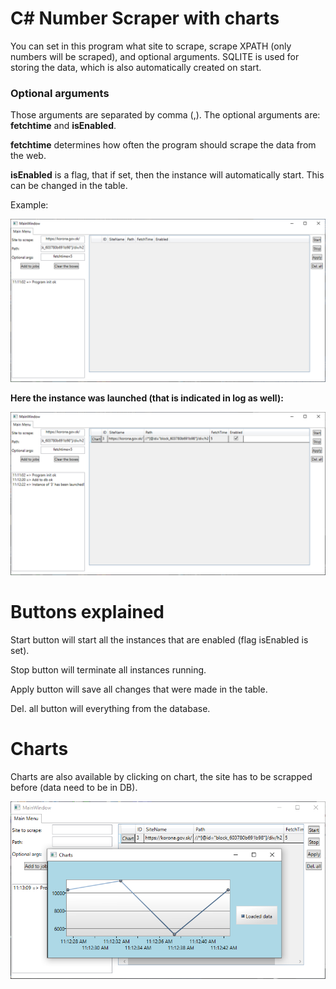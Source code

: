 # C# Number Scraper with charts

You can set in this program what site to scrape, scrape XPATH (only numbers will be scraped), and optional arguments.
SQLITE is used for storing the data, which is also automatically created on start.

### Optional arguments

Those arguments are separated by comma (,). The optional arguments are: **fetchtime** and **isEnabled**.

**fetchtime** determines how often the program should scrape the data from the web.

**isEnabled** is a flag, that if set, then the instance will automatically start. This can be changed in the table.

Example:

![image-20211124111211305](image-20211124111211305.png)



**Here the instance was launched (that is indicated in log as well):**

![image-20211124111239912](image-20211124111239912.png)

# Buttons explained

Start button will start all the instances that are enabled (flag isEnabled is set).

Stop button will terminate all instances running.

Apply button will save all changes that were made in the table.

Del. all button will everything from the database.



# Charts

Charts are also available by clicking on chart, the site has to be scrapped before (data need to be in DB).

![image-20211124111412707](image-20211124111412707.png)
